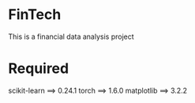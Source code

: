 # FinTech

This is a financial data analysis project

# Required 

scikit-learn ==> 0.24.1
torch        ==> 1.6.0
matplotlib   ==> 3.2.2

